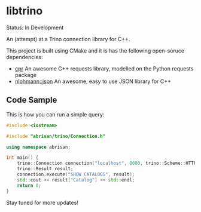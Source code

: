 # libtrino

Status: In Development

An (attempt) at a Trino connection library for C++.

This project is built using CMake and it is has the following open-soruce dependencies:

- [cpr](https://github.com/libcpr/cpr) An awesome C++ requests library, modelled on the Python requests package
- [nlohmann::json](https://github.com/nlohmann/json) An awesome, easy to use JSON library for C++

## Code Sample

This is how you can run a simple query:

```c++
#include <iostream>

#include "abrisan/trino/Connection.h"

using namespace abrisan;

int main() {
    trino::Connection connection("localhost", 8080, trino::Scheme::HTTP, {}, "abrisan1");
    trino::Result result;
    connection.execute("SHOW CATALOGS", result);
    std::cout << result["Catalog"] << std::endl;
    return 0;
}

```

Stay tuned for more updates!
